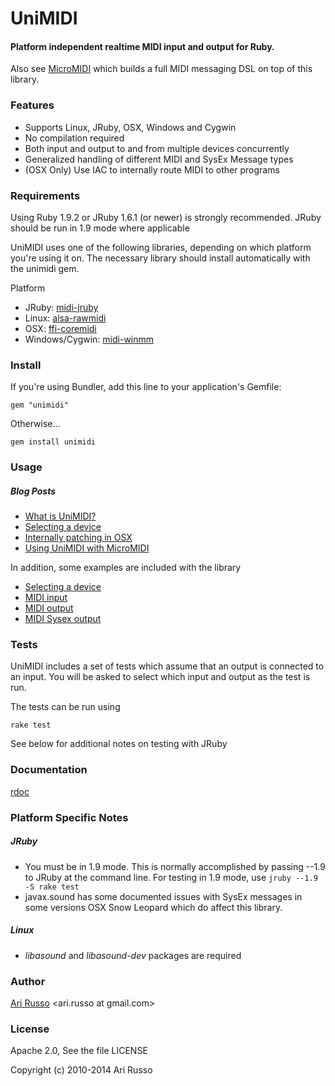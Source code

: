# UniMIDI

#### Platform independent realtime MIDI input and output for Ruby.

Also see [MicroMIDI](http://github.com/arirusso/micromidi) which builds a full MIDI messaging DSL on top of this library.

### Features

* Supports Linux, JRuby, OSX, Windows and Cygwin
* No compilation required
* Both input and output to and from multiple devices concurrently
* Generalized handling of different MIDI and SysEx Message types
* (OSX Only) Use IAC to internally route MIDI to other programs

### Requirements

Using Ruby 1.9.2 or JRuby 1.6.1 (or newer) is strongly recommended.  JRuby should be run in 1.9 mode where applicable

UniMIDI uses one of the following libraries, depending on which platform you're using it on.  The necessary library should install automatically with the unimidi gem. 

Platform

* JRuby: [midi-jruby](http://github.com/arirusso/midi-jruby)
* Linux: [alsa-rawmidi](http://github.com/arirusso/alsa-rawmidi)
* OSX: [ffi-coremidi](http://github.com/arirusso/ffi-coremidi)
* Windows/Cygwin: [midi-winmm](http://github.com/arirusso/midi-winmm)
	
### Install

If you're using Bundler, add this line to your application's Gemfile:

`gem "unimidi"`

Otherwise...

`gem install unimidi`
	
### Usage

##### Blog Posts

* [What is UniMIDI?](http://tx81z.blogspot.com/2011/06/unimidi-platform-independent-realtime.html)
* [Selecting a device](http://tx81z.blogspot.com/2011/10/selecting-midi-device-with-unimidi.html)
* [Internally patching in OSX](http://tx81z.blogspot.com/2011/06/osx-unimidi-and-midi-patch-bay.html)
* [Using UniMIDI with MicroMIDI](http://tx81z.blogspot.com/2011/08/micromidi-ruby-dsl-for-midi.html)

In addition, some examples are included with the library

* [Selecting a device](http://github.com/arirusso/unimidi/blob/master/examples/select_a_device.rb)
* [MIDI input](http://github.com/arirusso/unimidi/blob/master/examples/input.rb)
* [MIDI output](http://github.com/arirusso/unimidi/blob/master/examples/output.rb)
* [MIDI Sysex output](http://github.com/arirusso/unimidi/blob/master/examples/sysex_output.rb)

### Tests

UniMIDI includes a set of tests which assume that an output is connected to an input.  You will be asked to select which input and output as the test is run.

The tests can be run using

`rake test`

See below for additional notes on testing with JRuby

### Documentation

[rdoc](http://rdoc.info/gems/unimidi)

### Platform Specific Notes

##### JRuby

* You must be in 1.9 mode.  This is normally accomplished by passing --1.9 to JRuby at the command line.  For testing in 1.9 mode, use `jruby --1.9 -S rake test`
* javax.sound has some documented issues with SysEx messages in some versions OSX Snow Leopard which do affect this library.

##### Linux

* *libasound* and *libasound-dev* packages are required
	
### Author 

[Ari Russo](http://github.com/arirusso) <ari.russo at gmail.com>
		
### License

Apache 2.0, See the file LICENSE

Copyright (c) 2010-2014 Ari Russo  
